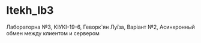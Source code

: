 # Itekh_lb3
Лабораторна №3, КІУКІ-19-6, Геворк`ян Луїза, Варіант №2, Асинхронный обмен между клиентом и сервером
